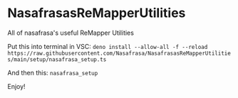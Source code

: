# NasafrasasReMapperUtilities
All of nasafrasa's useful ReMapper Utilities

Put this into terminal in VSC:
`deno install --allow-all -f --reload https://raw.githubusercontent.com/Nasafrasa/NasafrasasReMapperUtilities/main/setup/nasafrasa_setup.ts`

And then this:
`nasafrasa_setup`

Enjoy!